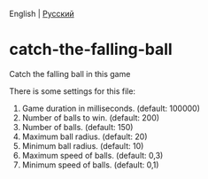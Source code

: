 English | [Русский](README_RU.md)
# catch-the-falling-ball
Catch the falling ball in this game

There is some settings for this file:
1. Game duration in milliseconds. (default: 100000)
2. Number of balls to win. (default: 200)
3. Number of balls. (default: 150)
4. Maximum ball radius. (default: 20)
5. Minimum ball radius. (default: 10)
6. Maximum speed of balls. (default: 0,3)
7. Minimum speed of balls. (default: 0,1)
